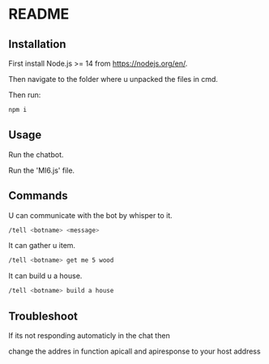 # README

## Installation
First install Node.js >= 14 from https://nodejs.org/en/.

Then navigate to the folder where u unpacked the files in cmd.

Then run:
```bash
npm i
```

## Usage
Run the chatbot.

Run the 'MI6.js' file.

## Commands

U can communicate with the bot by whisper to it.
```bash
/tell <botname> <message>
```

It can gather u item.

```bash
/tell <botname> get me 5 wood
```
It can build u a house.

```bash
/tell <botname> build a house
```

## Troubleshoot

If its not responding automaticly in the chat then

change the addres in function apicall and apiresponse to your host address
